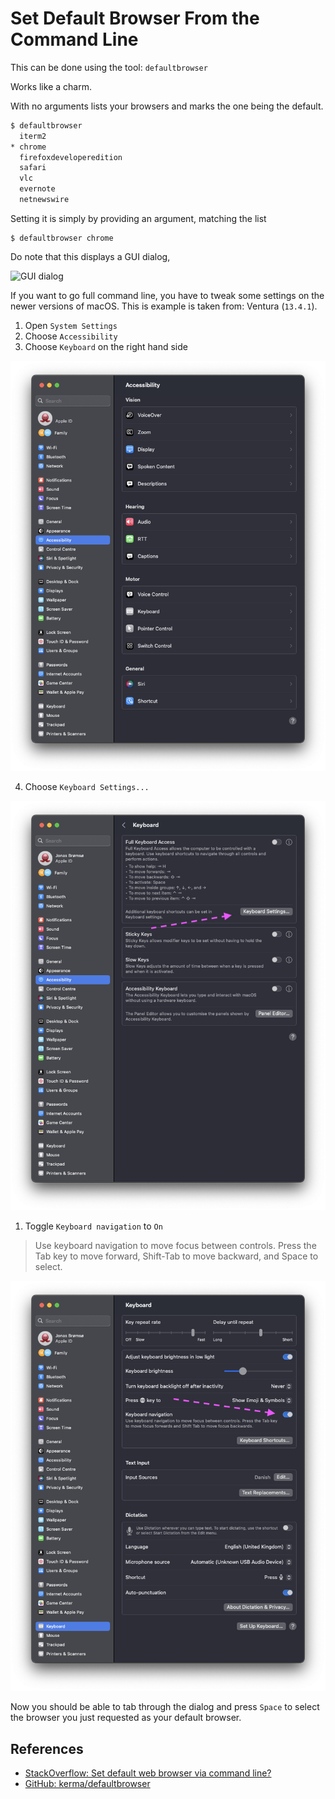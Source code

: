 # Set Default Browser From the Command Line

This can be done using the tool: `defaultbrowser`

Works like a charm.

With no arguments lists your browsers and marks the one being the default.

```bash
$ defaultbrowser
  iterm2
* chrome
  firefoxdeveloperedition
  safari
  vlc
  evernote
  netnewswire
```

Setting it is simply by providing an argument, matching the list

```
$ defaultbrowser chrome
```

Do note that this displays a GUI dialog,

![GUI dialog](defaultbrowser.png)

If you want to go full command line, you have to tweak some settings on the newer versions of macOS. This is example is taken from: Ventura (`13.4.1`).

1. Open `System Settings`
2. Choose `Accessibility`
3. Choose `Keyboard` on the right hand side

![Accessibility Settings](Settings-Accessibility.png)

4. Choose `Keyboard Settings...`

![Keyboard Settings](Keyboard.png)

1. Toggle `Keyboard navigation` to `On`

> Use keyboard navigation to move focus between controls. Press the Tab key to move forward, Shift-Tab to move backward, and Space to select.

![Window with keyboard Shortcuts](Keyboard-Settings.png)

Now you should be able to tab through the dialog and press `Space` to select the browser you just requested as your default browser.

## References

- [StackOverflow: Set default web browser via command line?](https://stackoverflow.com/questions/17528688/set-default-web-browser-via-command-line)
- [GitHub: kerma/defaultbrowser](https://github.com/kerma/defaultbrowser)
